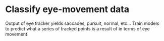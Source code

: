 # Classify eye-movement data
Output of eye tracker yields saccades, pursuit, normal, etc...
Train models to predict what a series of tracked points
is a result of in terms of eye movement.
